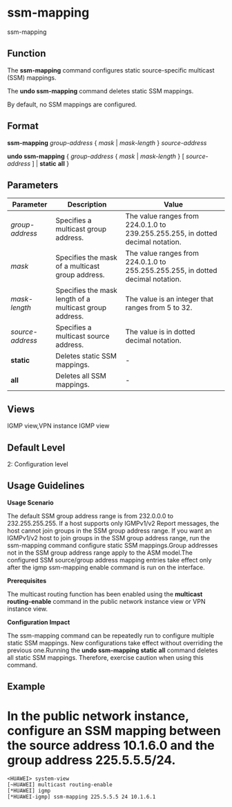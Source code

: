 ssm-mapping
===========

ssm-mapping

Function
--------



The **ssm-mapping** command configures static source-specific multicast (SSM) mappings.

The **undo ssm-mapping** command deletes static SSM mappings.



By default, no SSM mappings are configured.


Format
------

**ssm-mapping** *group-address* { *mask* | *mask-length* } *source-address*

**undo ssm-mapping** { *group-address* { *mask* | *mask-length* } [ *source-address* ] | **static** **all** }


Parameters
----------

| Parameter | Description | Value |
| --- | --- | --- |
| *group-address* | Specifies a multicast group address. | The value ranges from 224.0.1.0 to 239.255.255.255, in dotted decimal notation. |
| *mask* | Specifies the mask of a multicast group address. | The value ranges from 224.0.1.0 to 255.255.255.255, in dotted decimal notation. |
| *mask-length* | Specifies the mask length of a multicast group address. | The value is an integer that ranges from 5 to 32. |
| *source-address* | Specifies a multicast source address. | The value is in dotted decimal notation. |
| **static** | Deletes static SSM mappings. | - |
| **all** | Deletes all SSM mappings. | - |



Views
-----

IGMP view,VPN instance IGMP view


Default Level
-------------

2: Configuration level


Usage Guidelines
----------------

**Usage Scenario**

The default SSM group address range is from 232.0.0.0 to 232.255.255.255. If a host supports only IGMPv1/v2 Report messages, the host cannot join groups in the SSM group address range. If you want an IGMPv1/v2 host to join groups in the SSM group address range, run the ssm-mapping command configure static SSM mappings.Group addresses not in the SSM group address range apply to the ASM model.The configured SSM source/group address mapping entries take effect only after the igmp ssm-mapping enable command is run on the interface.

**Prerequisites**

The multicast routing function has been enabled using the **multicast routing-enable** command in the public network instance view or VPN instance view.

**Configuration Impact**

The ssm-mapping command can be repeatedly run to configure multiple static SSM mappings. New configurations take effect without overriding the previous one.Running the **undo ssm-mapping static all** command deletes all static SSM mappings. Therefore, exercise caution when using this command.


Example
-------

# In the public network instance, configure an SSM mapping between the source address 10.1.6.0 and the group address 225.5.5.5/24.
```
<HUAWEI> system-view
[~HUAWEI] multicast routing-enable
[*HUAWEI] igmp
[*HUAWEI-igmp] ssm-mapping 225.5.5.5 24 10.1.6.1

```